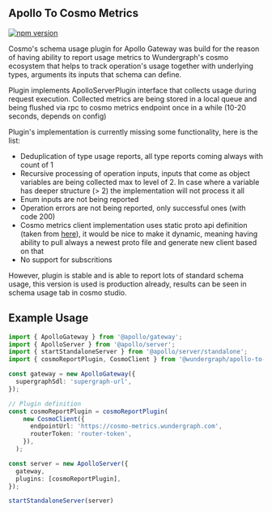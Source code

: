## Apollo To Cosmo Metrics

[![npm version](https://badge.fury.io/js/@wundergraph%2Fapollo-to-cosmo-metrics.svg)](https://badge.fury.io/js/@wundergraph%2Fapollo-to-cosmo-metrics)

Cosmo's schema usage plugin for Apollo Gateway was build for the reason of having ability to report
usage metrics to Wundergraph's cosmo ecosystem that helps to track operation's usage together with underlying types, arguments its inputs that schema can define.

Plugin implements ApolloServerPlugin interface that collects usage during request execution.
Collected metrics are being stored in a local queue and being flushed via rpc to cosmo metrics endpoint once in a while (10-20 seconds, depends on config)

Plugin's implementation is currently missing some functionality, here is the list:

- Deduplication of type usage reports, all type reports coming always with count of 1
- Recursive processing of operation inputs, inputs that come as object variables are being collected max to level of 2. In case where a variable has deeper structure (> 2) the implementation will not process it all
- Enum inputs are not being reported
- Operation errors are not being reported, only successful ones (with code 200)
- Cosmo metrics client implementation uses static proto api definition (taken from [here](https://github.com/wundergraph/cosmo/blob/main/proto/wg/cosmo/graphqlmetrics/v1/graphqlmetrics.proto)), it would be nice to make it dynamic, meaning having ability to pull always a newest proto file and generate new client based on that
- No support for subscritions

However, plugin is stable and is able to report lots of standard schema usage, this version is used is production already, results can be seen in schema usage tab in cosmo studio.

## Example Usage

```ts
import { ApolloGateway } from '@apollo/gateway';
import { ApolloServer } from '@apollo/server';
import { startStandaloneServer } from '@apollo/server/standalone';
import { cosmoReportPlugin, CosmoClient } from '@wundergraph/apollo-to-cosmo-metrics';

const gateway = new ApolloGateway({
  supergraphSdl: 'supergraph-url',
});

// Plugin definition
const cosmoReportPlugin = cosmoReportPlugin(
    new CosmoClient({
      endpointUrl: 'https://cosmo-metrics.wundergraph.com',
      routerToken: 'router-token',
    }),
  );

const server = new ApolloServer({
  gateway,
  plugins: [cosmoReportPlugin],
});

startStandaloneServer(server)

```

